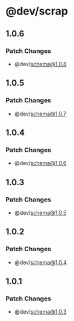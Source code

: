 # @dev/scrap

## 1.0.6

### Patch Changes

- @dev/schema@1.0.8

## 1.0.5

### Patch Changes

- @dev/schema@1.0.7

## 1.0.4

### Patch Changes

- @dev/schema@1.0.6

## 1.0.3

### Patch Changes

- @dev/schema@1.0.5

## 1.0.2

### Patch Changes

- @dev/schema@1.0.4

## 1.0.1

### Patch Changes

- @dev/schema@1.0.3
